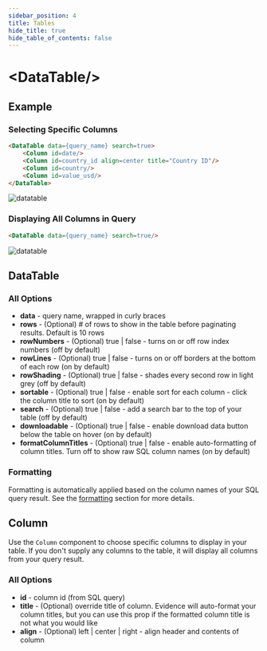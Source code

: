 ```yaml
---
sidebar_position: 4
title: Tables
hide_title: true
hide_table_of_contents: false
---
```


<h1 class="community-header"><span class="gradient">&lt;DataTable/></span></h1>

## Example

### Selecting Specific Columns
```html
<DataTable data={query_name} search=true>
    <Column id=date/>
    <Column id=country_id align=center title="Country ID"/>
    <Column id=country/>
    <Column id=value_usd/>
</DataTable>
```
![datatable](/img/datatable-new.png)

### Displaying All Columns in Query
```html
<DataTable data={query_name} search=true/>
```

![datatable](/img/datatable-new.png)


## DataTable

### All Options
* **data** - query name, wrapped in curly braces
* **rows** - (Optional) # of rows to show in the table before paginating results. Default is 10 rows
* **rowNumbers** - (Optional) true | false - turns on or off row index numbers (off by default)
* **rowLines** - (Optional) true | false - turns on or off borders at the bottom of each row (on by default)
* **rowShading** - (Optional) true | false - shades every second row in light grey (off by default)
* **sortable** - (Optional) true | false - enable sort for each column - click the column title to sort (on by default)
* **search** - (Optional) true | false - add a search bar to the top of your table (off by default)
* **downloadable** - (Optional) true | false - enable download data button below the table on hover (on by default)
* **formatColumnTitles** - (Optional) true | false - enable auto-formatting of column titles. Turn off to show raw SQL column names (on by default)

### Formatting
Formatting is automatically applied based on the column names of your SQL query result. See the [formatting](/features/value-formatting) section for more details.

## Column
Use the `Column` component to choose specific columns to display in your table. If you don't supply any columns to the table, it will display all columns from your query result.

### All Options
* **id** - column id (from SQL query)
* **title** - (Optional) override title of column. Evidence will auto-format your column titles, but you can use this prop if the formatted column title is not what you would like
* **align** - (Optional) left | center | right - align header and contents of column



